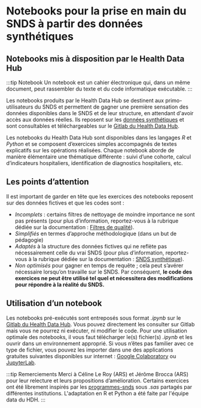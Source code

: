 # Notebooks pour la prise en main du SNDS à partir des données synthétiques
<!-- SPDX-License-Identifier: MPL-2.0 -->  

## Notebooks mis à disposition par le Health Data Hub
:::tip Notebook
Un notebook est un cahier électronique qui, dans un même document, peut rassembler du texte et du code informatique exécutable. 
:::

Les notebooks produits par le Health Data Hub se destinent aux primo-utilisateurs du SNDS et permettent de gagner une première sensation des données disponibles dans le SNDS et de leur structure, en attendant d'avoir accès aux données réelles. Ils reposent sur les [données synthétiques](donnees_synthetiques.md) et sont consultables et téléchargeables sur le [Gitlab du Health Data Hub]( https://gitlab.com/healthdatahub/formation/exercices-snds/-/tree/master/notebooks).

Les notebooks du Health Data Hub sont disponibles dans les langages *R* et *Python* et se composent d’exercices simples accompagnés de textes explicatifs sur les opérations réalisées. Chaque notebook aborde de manière élémentaire une thématique différente : suivi d’une cohorte, calcul d’indicateurs hospitaliers, identification de diagnostics hospitaliers, etc.

## Les points d’attention
Il est important de garder en tête que les exercices des notebooks reposent sur des données fictives et que les codes sont :
-	*Incomplets* : certains filtres de nettoyage de moindre importance ne sont pas présents (pour plus d’information, reportez-vous à la rubrique dédiée sur la documentation : [Filtres de qualité](../fiches/scalpel_pipeline.md)).
-	*Simplifiés* en termes d’approche méthodologique (dans un but de pédagogie)
-	*Adaptés* à la structure des données fictives qui ne reflète pas nécessairement celle du vrai SNDS (pour plus d’information, reportez-vous à la rubrique dédiée sur la documentation : [SNDS synthétique](donnees_synthetiques.md)).
-	*Non optimisés* pour gagner en temps de requête ; cela peut s’avérer nécessaire lorsqu’on travaille sur le SNDS.
Par conséquent, **le code des exercices ne peut être utilisé tel quel et nécessitera des modifications pour répondre à la réalité du SNDS.**


## Utilisation d’un notebook
Les notebooks pré-exécutés sont entreposés sous format *.ipynb* sur le [Gitlab du Health Data Hub]( https://gitlab.com/healthdatahub/formation/exercices-snds/-/tree/master/notebooks). Vous pouvez directement les consulter sur Gitlab mais vous ne pourrez ni exécuter, ni modifier le code. Pour une utilisation optimale des notebooks, il vous faut télécharger le(s) fichier(s) *.ipynb* et les ouvrir dans un environnement approprié. Si vous n’êtes pas familier avec ce type de fichier, vous pouvez les importer dans une des applications gratuites suivantes disponibles sur internet : [Google Colaboratory]( https://colab.research.google.com/notebooks/intro.ipynb) ou [JupyterLab](https://jupyter.org/try).


:::tip Remerciements
Merci à Céline Le Roy (ARS) et Jérôme Brocca (ARS) pour leur relecture et leurs propositions d’amélioration.
Certains exercices ont été librement inspirés par les [programmes-snds](programmes.md) sous *.sas* partagés par différentes institutions. L'adaptation en R et Python a été faite par l'équipe data du HDH. :::